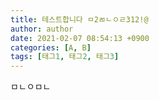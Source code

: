 ```yaml
---
title: 테스트합니다 ㅁ2ㄻㄴㅇㄹ312!@
author: author
date: 2021-02-07 08:54:13 +0900
categories: [A, B]
tags: [태그1, 태그2, 태그3]
---
```

ㅁㄴㅇㅁㄴ